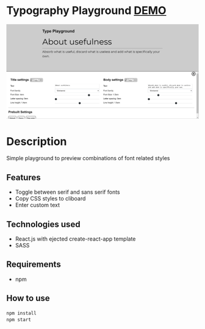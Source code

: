 # Typography Playground <a href="https://victor-cordova.github.io/typography-playground/" target="_blank">DEMO</a>

![screenshot](./screenshot.png)


# Description
Simple playground to preview combinations of font related styles

## Features
- Toggle between serif and sans serif fonts
- Copy CSS styles to cliboard
- Enter custom text

## Technologies used
- React.js with ejected create-react-app template
- SASS

## Requirements
- npm

## How to use
```bash
npm install
npm start
```
